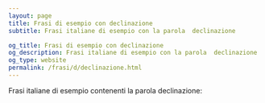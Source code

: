 ```yaml
---
layout: page
title: Frasi di esempio con declinazione 
subtitle: Frasi italiane di esempio con la parola  declinazione

og_title: Frasi di esempio con declinazione 
og_description: Frasi italiane di esempio con la parola  declinazione
og_type: website
permalink: /frasi/d/declinazione.html
---
```


Frasi italiane di esempio contenenti la parola declinazione:


